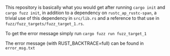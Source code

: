 This repository is basically what you would get after running `cargo init` and `cargo fuzz init`, in addition to a dependency on `rustc_ap_rustc-span`, a trivial use of this dependency in `src/lib.rs` and a reference to that use in `fuzz/fuzz_targets/fuzz_target_1.rs`. 

To get the error message simply run `cargo fuzz run fuzz_target_1`

The error message (with RUST_BACKTRACE=full) can be found in `error_msg.txt`
